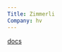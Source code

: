 ```yaml
---
Title: Zimmerli
Company: hv
---
```


[docs](https://docs.google.com/document/d/1EfJy3q374d0LrDl9ToInc2xm0IiHZFk5LbebqKeJjF0/edit)
